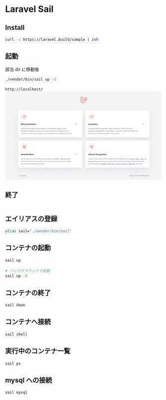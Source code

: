 # Laravel Sail

## Install

```zsh
curl -s https://laravel.build/sample | zsh
```

## 起動

該当 dir に移動後

```zsh
./vendor/bin/sail up -d
```

`http://localhost/`
![localhost](learn-laravel/learn-sail/sample/public/images/sail-up-localhost.png)

## 終了

```zsh

```

## エイリアスの登録

```zsh
alias sail="./vendor/bin/sail"
```

## コンテナの起動

```zsh
sail up

# バックグラウンドで起動
sail up -d
```

## コンテナの終了

```zsh
sail down
```

## コンテナへ接続

```zsh
sail shell
```

## 実行中のコンテナ一覧

```zsh
sail ps
```

## mysql への接続

```zsh
sail mysql
```

##
